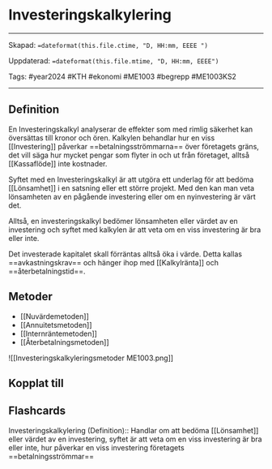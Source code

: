 # Investeringskalkylering

---
Skapad: `=dateformat(this.file.ctime, "D, HH:mm, EEEE ")`

Uppdaterad: `=dateformat(this.file.mtime, "D, HH:mm, EEEE")`

Tags: #year2024 #KTH #ekonomi #ME1003 #begrepp #ME1003KS2

---

## Definition

En Investeringskalkyl analyserar de effekter som med rimlig säkerhet kan översättas till kronor och ören. Kalkylen behandlar hur en viss [[Investering]] påverkar ==betalningsströmmarna== över företagets gräns, det vill säga hur mycket pengar som flyter in och ut från företaget, alltså [[Kassaflöde]] inte kostnader.

Syftet med en Investeringskalkyl är att utgöra ett underlag för att bedöma [[Lönsamhet]] i en satsning eller ett större projekt. Med den kan man veta lönsamheten av en pågående investering eller om en nyinvestering är värt det.

Alltså, en investeringskalkyl bedömer lönsamheten eller värdet av en investering och syftet med kalkylen är att veta om en viss investering är bra eller inte.

Det investerade kapitalet skall förräntas alltså öka i värde. Detta kallas ==avkastningskrav== och hänger ihop med [[Kalkylränta]] och ==återbetalningstid==.

## Metoder

- [[Nuvärdemetoden]]
- [[Annuitetsmetoden]]
- [[Internräntemetoden]]
- [[Återbetalningsmetoden]]

![[Investeringskalkyleringsmetoder ME1003.png]]

## Kopplat till

## Flashcards

Investeringskalkylering (Definition):: Handlar om att bedöma [[Lönsamhet]] eller värdet av en investering, syftet är att veta om en viss investering är bra eller inte, hur påverkar en viss investering företagets ==betalningsströmmar==
<!--SR:!2024-02-28,9,272!2024-03-07,17,290-->
